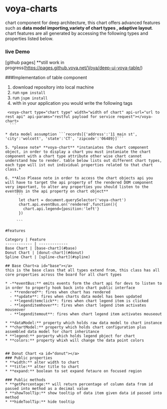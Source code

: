 # voya-charts
chart component for deep architecture, this chart offers advanced features such as **data model importing,variety of chart types , adaptive layout**. chart features are all generated by accessing the following types and properties listed below. 

### live Demo
[github pages] **still work in progress(https://pages.github.voya.net/Voya/deep-ui-voya-table/)

###Implementation of table component
1. download repository into local machine
2. run ```npm install```
3. run ```jspm install```
4. with in your application you would write the following tags
  ```
   <voya-chart type="chart type" width="width of chart" api-url="url to rest api" api-params="restful payload for service request"></voya-chart>
    ```

  * data model assumption ```records[{'address':'11 main st', 'city':'wolcott', 'state':'CT', 'zipcode':'06489}]```
  
5. *please note* **voya-chart** *instaniates the chart component object, in order to display a chart you must instaniate the chart component with a chart type attribute other wise chart cannot understand how to render. table below lists out different chart types, each type will ist out individual properties related to that chart class.*
    
6. **Also Please note in order to access the chart objects api you will have to target the api property of the rendered DOM component very important, to alter any properties you should listen to the eventBUs in the api property on chart object**
       ```
        let chart = document.querySelector('voya-chart')
        chart.api.eventBus.on('rendered',function(){
          chart.api.legend={position:'left'}
        })
      
       ```
    
#Features

Category | Feature
------------ | -------------
Base Chart | [base-chart](#base)
Donut Chart | [donut-chart](#donut)
Spline Chart | [spline-chart](#spline)

## Base Chart<a id="base"></a>
this is the base class that all types extend from, this class has all core properties across the board for all chart types

* -**eventBus:** emits events form the chart api for devs to listen to in order to properly hook back into chart public interface
    - **rendered**: fires when chart has rendered
    - **update**: fires when charts data model has been updated
    - **legenditemclick**: fires when chart legend item is clicked
    - **legenditemhover**: fires when chart legend item activates mouseover
    - **legenditemout**: fires when chart legend item activates mouseout 
    
* **dataModel:** property which holds raw data model to chart instance
* **chartModel:** property which holds chart configuration plus assembled data model for chart inheritance
* **legend:** porperty which holds legend pbject for chart
* **colors:** property whixh will change the data point colors


## Donut Chart <a id="donut"></a>
### Public properties
* **width:** alter width to chart
* **title:** alter title to chart
* **expand:** boolean to set expand fetaure on focused region

### Public methods
* **getPercentage:** will return percentage of column data from id passed into method as a decimal value
* **showToolTip:** show tooltip of data item given data id passed into method
* **hideToolTip:** hide tooltip


